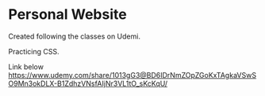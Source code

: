 # Personal Website

Created following the classes on Udemi.

Practicing CSS.

Link below
https://www.udemy.com/share/1013gG3@BD6IDrNmZOpZGoKxTAgkaVSwSO9Mn3okDLX-B1ZdhzVNsfAIjNr3VL1tO_sKcKqU/
